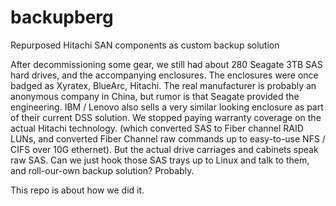 # backupberg
Repurposed Hitachi SAN components as custom backup solution

After decommissioning some gear, we still had about 280 Seagate 3TB SAS hard drives, and the accompanying enclosures. 
The enclosures were once badged as Xyratex, BlueArc, Hitachi. 
The real manufacturer is probably an anonymous company in China, but rumor is that Seagate provided the engineering.
IBM / Lenovo also sells a very similar looking enclosure as part of their current DSS solution.
We stopped paying warranty coverage on the actual Hitachi technology. (which converted SAS to Fiber channel RAID LUNs, and converted Fiber Channel raw commands up to easy-to-use NFS / CIFS over 10G ethernet).
But the actual drive carriages and cabinets speak raw SAS.
Can we just hook those SAS trays up to Linux and talk to them, and roll-our-own backup solution?
Probably.

This repo is about how we did it.
